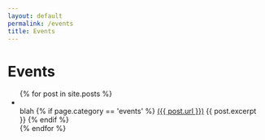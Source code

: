```yaml
---
layout: default
permalink: /events
title: Events
---
```


# Events

<ul>
    {% for post in site.posts %}
          <li>
           <br /> blah
            {% if page.category == 'events' %}
                <a href="{{ post.title }}">({{ post.url }})</a>
                {{ post.excerpt }}
            {% endif %}
          </li>
    {% endfor %}
</ul>
